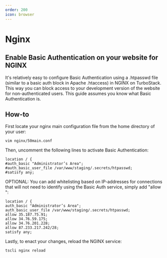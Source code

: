 ```yaml
---
order: 200
icon: browser
---
```


# Nginx 

## Enable Basic Authentication on your website for NGINX

It's relatively easy to configure Basic Authentication using a .htpasswd file (similar to a basic auth block in Apache .htaccess) in NGINX on TurboStack. This way you can block access to your development version of the website for non-authenticated users. This guide assumes you know what Basic Authentication is.

## How-to
First locate your nginx main configuration file from the home directory of your user:

```
vim nginx/50main.conf
```
 
Then, uncomment the following lines to activate Basic Authentication:
```
location / {
#auth_basic "Administrator’s Area";
#auth_basic_user_file /var/www/staging/.secrets/htpasswd;
#satisfy any;
```

OPTIONAL: You can add whitelisting based on IP-addresses for connections that will not need to identify using the Basic Auth service, simply add "allow ":
```
location / {
auth_basic "Administrator’s Area";
auth_basic_user_file /var/www/staging/.secrets/htpasswd;
allow 35.187.75.91;
allow 34.76.59.175;
allow 34.76.201.228;
allow 87.233.217.242/28;
satisfy any;
```
 

Lastly, to enact your changes, reload the NGINX service:
```
tscli nginx reload
```
